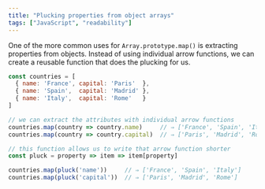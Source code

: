 ```yaml
---
title: "Plucking properties from object arrays"
tags: ["JavaScript", "readability"]
---
```

One of the more common uses for `Array.prototype.map()` is extracting properties from objects. Instead of using individual arrow functions, we can create a reusable function that does the plucking for us.

```js
const countries = [
  { name: 'France', capital: 'Paris'  },
  { name: 'Spain',  capital: 'Madrid' },
  { name: 'Italy',  capital: 'Rome'   }
]

// we can extract the attributes with individual arrow functions
countries.map(country => country.name)     // ⇒ ['France', 'Spain', 'Italy']
countries.map(country => country.capital)  // ⇒ ['Paris', 'Madrid', 'Rome']

// this function allows us to write that arrow function shorter
const pluck = property => item => item[property]

countries.map(pluck('name'))     // ⇒ ['France', 'Spain', 'Italy']
countries.map(pluck('capital'))  // ⇒ ['Paris', 'Madrid', 'Rome']
```
